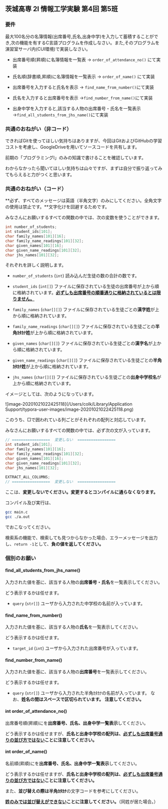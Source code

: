 ##  茨城高専 2I 情報工学実験 第4回 第5班

### 要件

最大100名分の名簿情報(出席番号,氏名,出身中学)を入力して蓄積することができ,次の機能を有するC言語プログラムを作成しなさい。また,そのプログラムを演習室サーバ内(CUI環境)で実装しなさい。

- 出席番号順(昇順)に名簿情報を一覧表
  → `order_of_attendance_no()` にて実装

- 氏名順(辞書順,昇順)に名簿情報を一覧表示
  → `order_of_name()` にて実装
- 出席番号を入力すると氏名を表示
  → `find_name_from_number()`にて実装
- 氏名を入力すると出席番号を表示
  →`find_number_from_name()`にて実装
- 出身中学を入力すると,該当する人物の出席番号・氏名を一覧表示
  →`find_all_students_from_jhs_name()`にて実装



### 共通のおねがい（非コード）

できればGitを使ってほしい気持ちはありますが、今回はGitおよびGitHubの学習コストを考慮し、GoogleDriveを用いてソースコードを共有します。

前期の「プログラミングI」のみの知識で書けることを確認しています。

わからなかったら聞いてほしい気持ちは山々ですが、まずは自分で振り返ってみてもらえると力がつくと思います。



### 共通のおねがい（コード）

**必ず、すべてのメッセージは英語（半角文字）のみにしてください。全角文字の使用は禁止です。**文字化けを回避するためです。

みなさんにお願いするすべての関数の中では、次の変数を使うことができます。

```c
int number_of_students;
int student_ids[101];
char family_names[101][16];
char family_name_readings[101][32];
char given_names[101][16];
char given_name_readings[101][32];
char jhs_names[101][32];
```

それぞれを詳しく説明します。

- `number_of_students` (`int`)
  読み込んだ生徒の数の合計の数です。
- `student_ids` (`int[]`)
  ファイルに保存されている生徒の出席番号が上から順に格納されています。<u>**必ずしも出席番号の順番通りに格納されているとは限りません。**</u>
- `family_names` (`char[][]`)
  ファイルに保存されている生徒ごとの**漢字姓**が上から順に格納されています。
- `family_name_readings` (`char[][]`)
  ファイルに保存されている生徒ごとの**半角ｶﾀｶﾅ姓**が上から順に格納されています。
- `given_names` (`char[][]`)
  ファイルに保存されている生徒ごとの**漢字名**が上から順に格納されています。
- `given_name_readings` (`char[][]`)
  ファイルに保存されている生徒ごとの**半角ｶﾀｶﾅ姓**が上から順に格納されています。

- `jhs_names` (`char[][]`)
  ファイルに保存されている生徒ごとの**出身中学校名**が上から順に格納されています。

イメージとしては、次のようになっています。

![image-20201021022425118](/Users/colk/Library/Application Support/typora-user-images/image-20201021022425118.png)

このうち、□で囲われている列ごとがそれぞれの配列と対応しています。



みなさんにお願いするすべての関数の中では、必ず次の文が入っています。

```c
// =================  変更しない  =================
int student_ids[101];                         
char family_names[101][16];                   
char family_name_readings[101][32];           
char given_names[101][16];                    
char given_name_readings[101][32];            
char jhs_names[101][32];                      
                                              
EXTRACT_ALL_COLUMNS;                          
// =================  変更しない  =================
```

ここは、**変更しないでください。変更するとコンパイルに通らなくなります。**



コンパイル及び実行は、

```bash
gcc main.c
gcc ./a.out
```

でおこなってください。



検索系の機能で、検索しても見つからなかった場合、エラーメッセージを出力し、`return -1`として、**負の値を返してください。**



### 個別のお願い

#### find_all_students_from_jhs_name()

入力された値を基に、該当する人物の**出席番号・氏名**を一覧表示してください。

どう表示するかは任せます。

- `query` (`str[]`)
  ユーザから入力された中学校の名前が入っています。

#### find_name_from_number()

入力された値を基に、該当する人物の**氏名**を一覧表示してください。

どう表示するかは任せます。

- `target_id` (`int`)
  ユーザから入力された出席番号が入っています。

#### find_number_from_name()

入力された値を基に、該当する人物の**出席番号**を一覧表示してください。

どう表示するかは任せます。

- `query` (`str[]`)
  ユーザから入力された半角ｶﾀｶﾅの名前が入っています。
  なお、**姓名の間はスペースで区切られています。**
  **注意してください。**

#### int order_of_attendance_no()

出席番号順(昇順)にを**出席番号、氏名、出身中学一覧表示**してください。

どう表示するかは任せますが、**氏名と出身中学校の配列は、<u>必ずしも出席番号通りの並び方ではない</u>ことに注意してください。**

#### int order_of_name()

名前順(昇順)にを**出席番号、氏名、出身中学一覧表示**してください。

どう表示するかは任せますが、**氏名と出身中学校の配列は、<u>必ずしも出席番号通りの並び方ではない</u>ことに注意してください。**

また、**並び替えの際は半角ｶﾀｶﾅ**の文字コードを参考にしてください。

**<u>姓のみでは並び替えができない</u>ことに注意してください。**（同姓が居た場合。）



